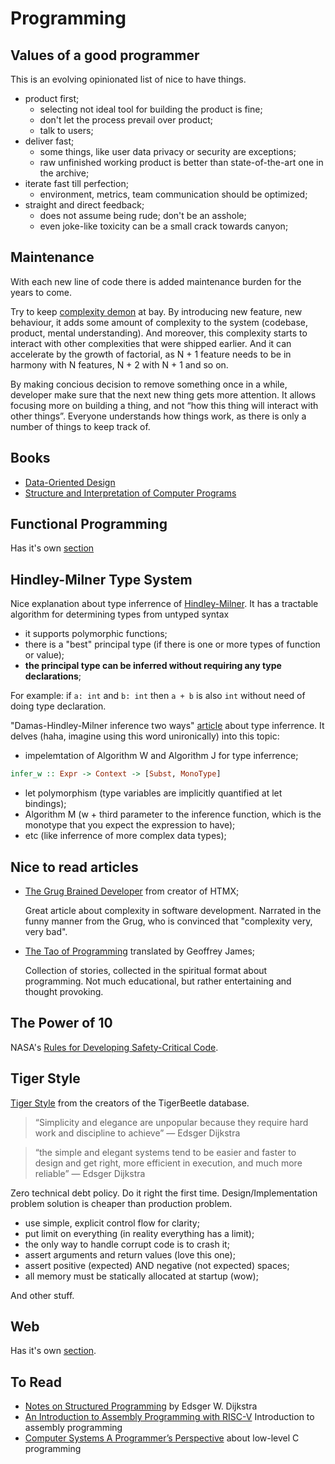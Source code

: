 # Programming

## Values of a good programmer

This is an evolving opinionated list of nice to have things.

- product first;
  - selecting not ideal tool for building the product is fine;
  - don't let the process prevail over product;
  - talk to users;
- deliver fast;
  - some things, like user data privacy or security are exceptions;
  - raw unfinished working product is better than state-of-the-art one in the archive;
- iterate fast till perfection;
  - environment, metrics, team communication should be optimized;
- straight and direct feedback;
  - does not assume being rude; don't be an asshole;
  - even joke-like toxicity can be a small crack towards canyon;

## Maintenance

With each new line of code there is added maintenance burden for the years to come.

Try to keep [complexity demon][grugcomp] at bay. By introducing new feature, new behaviour,
it adds some amount of complexity to the system (codebase, product, mental understanding).
And moreover, this complexity starts to interact with other complexities that were shipped earlier.
And it can accelerate by the growth of factorial, as N + 1 feature needs to be in harmony with N features,
N + 2 with N + 1 and so on.

By making concious decision to remove something once in a while, developer make sure that the next new thing gets more attention.
It allows focusing more on building a thing, and not “how this thing will interact with other things”.
Everyone understands how things work, as there is only a number of things to keep track of.

## Books

- [Data-Oriented Design](./data-oriented-design.md)
- [Structure and Interpretation of Computer Programs](./sicp.md)

## Functional Programming

Has it's own [section](./functional.md)

## Hindley-Milner Type System

Nice explanation about type inferrence of [Hindley-Milner][hm].
It has a tractable algorithm for determining types from untyped syntax
- it supports polymorphic functions;
- there is a "best" principal type (if there is one or more types of function or value);
- **the principal type can be inferred without requiring any type declarations**;

For example: if `a: int` and `b: int` then `a + b` is also `int` without need of doing type declaration.

"Damas-Hindley-Milner inference two ways" [article][type-inf] about type inferrence.
It delves (haha, imagine using this word unironically) into this topic:
- impelemtation of Algorithm W and Algorithm J for type inferrence;
```haskell
infer_w :: Expr -> Context -> [Subst, MonoType]
```
- let polymorphism (type variables are implicitly quantified at let bindings);
- Algorithm M (w + third parameter to the inference function, which is the monotype that you expect the expression to have);
- etc (like inferrence of more complex data types);

## Nice to read articles

- [The Grug Brained Developer][grug] from creator of HTMX;

  Great article about complexity in software development.
  Narrated in the funny manner from the Grug, who is convinced that "complexity very, very bad".

- [The Tao of Programming][tao] translated by Geoffrey James;

  Collection of stories, collected in the spiritual format about programming.
  Not much educational, but rather entertaining and thought provoking.

## The Power of 10

NASA's [Rules for Developing Safety-Critical Code][poweroften].

## Tiger Style

[Tiger Style][tigerstyle] from the creators of the TigerBeetle database.

> “Simplicity and elegance are unpopular because they require hard work and discipline to achieve” — Edsger Dijkstra

> “the simple and elegant systems tend to be easier and faster to design and get right, more efficient in execution, and much more reliable” — Edsger Dijkstra

Zero technical debt policy. Do it right the first time.
Design/Implementation problem solution is cheaper than production problem.

- use simple, explicit control flow for clarity;
- put limit on everything (in reality everything has a limit);
- the only way to handle corrupt code is to crash it;
- assert arguments and return values (love this one);
- assert positive (expected) AND negative (not expected) spaces;
- all memory must be statically allocated at startup (wow);

And other stuff.

## Web

Has it's own [section](./web.md).

## To Read

- [Notes on Structured Programming][notesonsp] by Edsger W. Dijkstra
- [An Introduction to Assembly Programming with RISC-V][riskv] Introduction to assembly programming
- [Computer Systems A Programmer’s Perspective][compsys] about low-level C programming

[grug]: https://grugbrain.dev/
[grugcomp]: https://grugbrain.dev/#grug-on-complexity
[tao]: https://www.mit.edu/~xela/tao.html
[notesonsp]: https://www.cs.utexas.edu/users/EWD/ewd02xx/EWD249.PDF
[riskv]: https://riscv-programming.org/book/riscv-book.html
[compsys]: https://www.cs.sfu.ca/~ashriram/Courses/CS295/assets/books/CSAPP_2016.pdf
[type-inf]: https://bernsteinbear.com/blog/type-inference/
[hm]: https://stackoverflow.com/questions/399312/what-is-hindley-milner/399392
[tigerstyle]: https://github.com/tigerbeetle/tigerbeetle/blob/main/docs/TIGER_STYLE.md
[poweroften]: https://web.eecs.umich.edu/~imarkov/10rules.pdf
